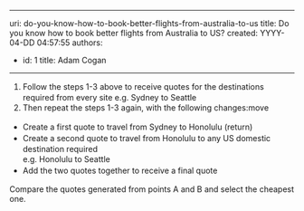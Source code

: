 

---
uri: do-you-know-how-to-book-better-flights-from-australia-to-us
title: Do you know how to book better flights from Australia to US?
created: YYYY-04-DD 04:57:55
authors:
  - id: 1
    title: Adam Cogan
---




<span class='intro'> <ol><li><span style="line-height&#58;20px;">​Follow the steps 1-3 above to receive quotes for the destinations required from every site e.g. Sydney to Seattle</span><br></li><li><span style="line-height&#58;20px;">Then repeat the steps 1-3 again, with the following changes&#58;​move​</span><br></li></ol><ul><li><span style="line-height&#58;20px;">Create a first quote to travel from Sydney to Honolulu (return)</span><br></li><li><span style="line-height&#58;20px;">Create a second quote to travel from Honolulu to any US domestic destination required<br></span><span style="line-height&#58;20px;">e</span><span style="line-height&#58;20px;">.g. Honolulu to Seattle</span></li><li><span style="line-height&#58;20px;">​Add the two quotes together to receive a final quote</span></li></ul><div>Compare the quotes generated from points A and B and select the cheapest one.<br></div> </span>




